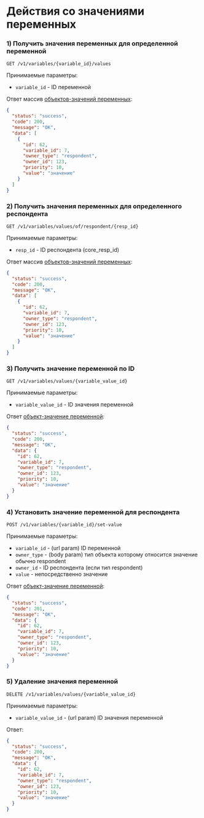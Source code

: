 # Действия со значениями переменных

### 1) Получить значения переменных для определенной переменной

`GET /v1/variables/{variable_id}/values`

Принимаемые параметры:

* `variable_id` - ID переменной

Ответ массив [объектов-значений переменных](object_descriptions.md):

```json
{
  "status": "success",
  "code": 200,
  "message": "OK",
  "data": [
    {
      "id": 62,
      "variable_id": 7,
      "owner_type": "respondent",
      "owner_id": 123,
      "priority": 10,
      "value": "значение"
    }
  ]
}
```

### 2) Получить значения переменных для определенного респондента

`GET /v1/variables/values/of/respondent/{resp_id}`

Принимаемые параметры:

* `resp_id` - ID респондента (core_resp_id)

Ответ массив [объектов-значений переменных](object_descriptions.md):

```json
{
  "status": "success",
  "code": 200,
  "message": "OK",
  "data": [
    {
      "id": 62,
      "variable_id": 7,
      "owner_type": "respondent",
      "owner_id": 123,
      "priority": 10,
      "value": "значение"
    }
  ]
}
```

### 3) Получить значение переменной по ID

`GET /v1/variables/values/{variable_value_id}`

Принимаемые параметры:

* `variable_value_id` - ID значения переменной

Ответ [объект-значение переменной](object_descriptions.md):

```json
{
  "status": "success",
  "code": 200,
  "message": "OK",
  "data": {
    "id": 62,
    "variable_id": 7,
    "owner_type": "respondent",
    "owner_id": 123,
    "priority": 10,
    "value": "значение"
  }
}
```

### 4) Установить значение переменной для респондента 

`POST /v1/variables/{variable_id}/set-value`

Принимаемые параметры:

* `variable_id` - (url param) ID переменной
* `owner_type` - (body param) тип объекта которому относится значение обычно respondent
* `owner_id` - ID респондента (если тип respondent)
* `value` - непосредственно значение

Ответ [объект-значение переменной](object_descriptions.md):

```json
{
  "status": "success",
  "code": 201,
  "message": "OK",
  "data": {
    "id": 62,
    "variable_id": 7,
    "owner_type": "respondent",
    "owner_id": 123,
    "priority": 10,
    "value": "значение"
  }
}
```

### 5) Удаление значения переменной
`DELETE /v1/variables/values/{variable_value_id}`

Принимаемые параметры:
* `variable_value_id` - (url param) ID значения переменной

Ответ:
```json
{
  "status": "success",
  "code": 200,
  "message": "OK",
  "data": {
    "id": 62,
    "variable_id": 7,
    "owner_type": "respondent",
    "owner_id": 123,
    "priority": 10,
    "value": "значение"
  }
}
```

